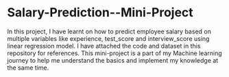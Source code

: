# Salary-Prediction--Mini-Project

In this project, I have learnt on how to predict employee salary based on multiple variables like experience, test_score and interview_score using linear regression model. I have attached the code and dataset in this repository for references. This mini-project is a part of my Machine learning journey to help me understand the basics and implement my knowledge at the same time.
